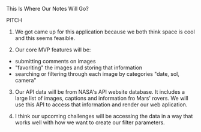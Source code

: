 This Is Where Our Notes Will Go?

PITCH
1. We got came up for this application because we both think space is cool and this seems feasible.

2. Our core MVP features will be: 
- submitting comments on images
- "favoriting" the images and storing that information
- searching or filtering through each image by categories "date, sol, camera" 

3. Our API data will be from NASA's API website database. It includes a large list of images, captions and information fro Mars' rovers. We will use this API to access that information and render our web aplication. 

4. I think our upcoming challenges will be accessing the data in a way that works well with how we want to create our filter parameters.